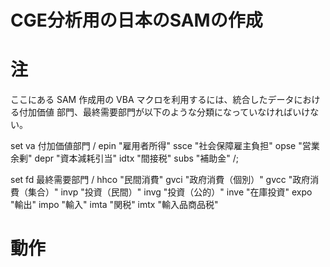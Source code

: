 CGE分析用の日本のSAMの作成
==============================

# 注

ここにある SAM 作成用の VBA マクロを利用するには、統合したデータにおける付加価値
部門、最終需要部門が以下のような分類になっていなければいけない。

set     va      付加価値部門 /
epin    "雇用者所得"
ssce    "社会保障雇主負担"
opse    "営業余剰"
depr    "資本減耗引当"
idtx    "間接税"
subs    "補助金"
/;

set     fd      最終需要部門 /
hhco    "民間消費"
gvci    "政府消費（個別）"
gvcc    "政府消費（集合）"
invp    "投資（民間）"
invg    "投資（公的）"
inve    "在庫投資"
expo    "輸出"
impo    "輸入"
imta    "関税"
imtx    "輸入品商品税"


# 動作







<!--
--------------------
Local Variables:
mode: markdown
fill-column: 80
coding: utf-8-dos
End:
-->

